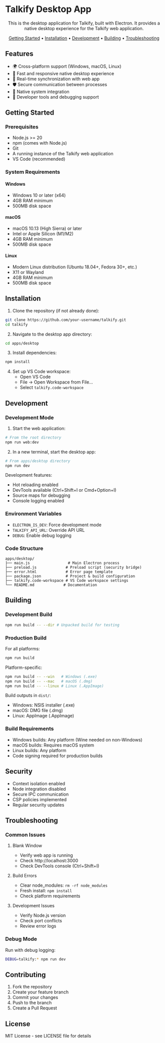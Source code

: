 # Talkify Desktop App

<div align="center">

This is the desktop application for Talkify, built with Electron. It provides a native desktop experience for the Talkify web application.

[Getting Started](#getting-started) •
[Installation](#installation) •
[Development](#development) •
[Building](#building) •
[Troubleshooting](#troubleshooting)

</div>

## Features

- 🌍 Cross-platform support (Windows, macOS, Linux)
- 🚀 Fast and responsive native desktop experience
- 🔄 Real-time synchronization with web app
- 🛡️ Secure communication between processes
- 🎨 Native system integration
- 🔧 Developer tools and debugging support

## Getting Started

### Prerequisites

- Node.js >= 20
- npm (comes with Node.js)
- Git
- A running instance of the Talkify web application
- VS Code (recommended)

### System Requirements

#### Windows
- Windows 10 or later (x64)
- 4GB RAM minimum
- 500MB disk space

#### macOS
- macOS 10.13 (High Sierra) or later
- Intel or Apple Silicon (M1/M2)
- 4GB RAM minimum
- 500MB disk space

#### Linux
- Modern Linux distribution (Ubuntu 18.04+, Fedora 30+, etc.)
- X11 or Wayland
- 4GB RAM minimum
- 500MB disk space

## Installation

1. Clone the repository (if not already done):
```bash
git clone https://github.com/your-username/talkify.git
cd talkify
```

2. Navigate to the desktop app directory:
```bash
cd apps/desktop
```

3. Install dependencies:
```bash
npm install
```

4. Set up VS Code workspace:
   - Open VS Code
   - File -> Open Workspace from File...
   - Select `talkify.code-workspace`

## Development

### Development Mode

1. Start the web application:
```bash
# From the root directory
npm run web:dev
```

2. In a new terminal, start the desktop app:
```bash
# From apps/desktop directory
npm run dev
```

Development features:
- Hot reloading enabled
- DevTools available (Ctrl+Shift+I or Cmd+Option+I)
- Source maps for debugging
- Console logging enabled

### Environment Variables

- `ELECTRON_IS_DEV`: Force development mode
- `TALKIFY_API_URL`: Override API URL
- `DEBUG`: Enable debug logging

### Code Structure

```
apps/desktop/
├── main.js                 # Main Electron process
├── preload.js             # Preload script (security bridge)
├── error.html             # Error page template
├── package.json           # Project & build configuration
├── talkify.code-workspace # VS Code workspace settings
└── README.md             # Documentation
```

## Building

### Development Build

```bash
npm run build -- --dir # Unpacked build for testing
```

### Production Build

For all platforms:
```bash
npm run build
```

Platform-specific:
```bash
npm run build -- --win   # Windows (.exe)
npm run build -- --mac   # macOS (.dmg)
npm run build -- --linux # Linux (.AppImage)
```

Build outputs in `dist/`:
- Windows: NSIS installer (.exe)
- macOS: DMG file (.dmg)
- Linux: AppImage (.AppImage)

### Build Requirements

- Windows builds: Any platform (Wine needed on non-Windows)
- macOS builds: Requires macOS system
- Linux builds: Any platform
- Code signing required for production builds

## Security

- Context isolation enabled
- Node integration disabled
- Secure IPC communication
- CSP policies implemented
- Regular security updates

## Troubleshooting

### Common Issues

1. Blank Window
   - Verify web app is running
   - Check http://localhost:3000
   - Check DevTools console (Ctrl+Shift+I)

2. Build Errors
   - Clear node_modules: `rm -rf node_modules`
   - Fresh install: `npm install`
   - Check platform requirements

3. Development Issues
   - Verify Node.js version
   - Check port conflicts
   - Review error logs

### Debug Mode

Run with debug logging:
```bash
DEBUG=talkify:* npm run dev
```

## Contributing

1. Fork the repository
2. Create your feature branch
3. Commit your changes
4. Push to the branch
5. Create a Pull Request

## License

MIT License - see LICENSE file for details
